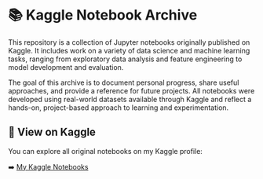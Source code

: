 # 📚 Kaggle Notebook Archive

This repository is a collection of Jupyter notebooks originally published on Kaggle. It includes work on a variety of data science and machine learning tasks, ranging from exploratory data analysis and feature engineering to model development and evaluation.

The goal of this archive is to document personal progress, share useful approaches, and provide a reference for future projects. All notebooks were developed using real-world datasets available through Kaggle and reflect a hands-on, project-based approach to learning and experimentation.

## 🔗 View on Kaggle
You can explore all original notebooks on my Kaggle profile:

➡️ [My Kaggle Notebooks](https://www.kaggle.com/simonflora/code)
